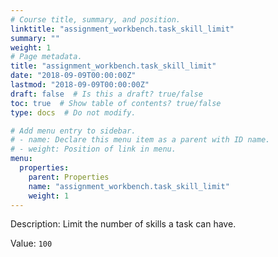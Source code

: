 ```yaml
---
# Course title, summary, and position.
linktitle: "assignment_workbench.task_skill_limit"
summary: ""
weight: 1
# Page metadata.
title: "assignment_workbench.task_skill_limit"
date: "2018-09-09T00:00:00Z"
lastmod: "2018-09-09T00:00:00Z"
draft: false  # Is this a draft? true/false
toc: true  # Show table of contents? true/false
type: docs  # Do not modify.

# Add menu entry to sidebar.
# - name: Declare this menu item as a parent with ID name.
# - weight: Position of link in menu.
menu:
  properties:
    parent: Properties
    name: "assignment_workbench.task_skill_limit"
    weight: 1
---
```


Description: Limit the number of skills a task can have.


Value: `100`